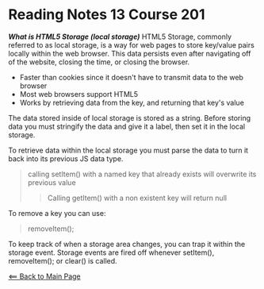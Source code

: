# Reading Notes 13 Course 201

__*What is HTML5 Storage (local storage)*__
HTML5 Storage, commonly referred to as local storage, is a way for web pages to store key/value pairs locally within the web browser. This data persists even after navigating off of the website, closing the time, or closing the browser.

- Faster than cookies since it doesn't have to transmit data to the web browser
- Most web browsers support HTML5
- Works by retrieving data from the key, and returning that key's value

The data stored inside of local storage is stored as a string. Before storing data you must stringify the data and give it a label, then set it in the local storage.

To retrieve data within the local storage you must parse the data to turn it back into its previous JS data type.

> calling setItem() with a named key that already exists will overwrite its previous value
>> Calling getItem() with a non existent key will return null

To remove a key you can use:

> removeItem();

To keep track of when a storage area changes, you can trap it within the storage event. Storage events are fired off whenever setItem(), removeItem(); or clear() is called.

[<== Back to Main Page](README.md)
